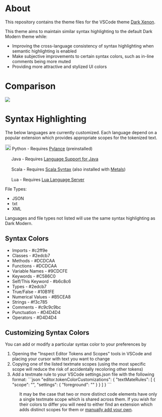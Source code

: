 <h1>About</h1>
This repository contains the theme files for the VSCode theme <a href="example.com">Dark Xenon</a>.

This theme aims to maintain similar syntax highlighting to the default Dark Modern theme while:

<ul>
<li>Improving the cross-language consistency of syntax highlighting when semantic highlighting is enabled</li>
<li>Make subjective improvements to certain syntax colors, such as in-line comments being more muted</li>
<li>Providing more attractive and stylized UI colors</li>
</ul>

<h1>Comparison</h1>

<img src="https://github.com/MitchMedeiros/midnight-xenon/blob/9efd8832e0ffeae3f6e04b566f0d4d962bfa1f78/images/improved/python.png">

<h1>Syntax Highlighting</h1>

The below languages are currently customized. Each language depend on a popular extension which provides appropriate scopes for the tokenized text.

<img src="https://cdn.jsdelivr.net/gh/devicons/devicon@latest/icons/python/python-original.svg" width="19"> Python - Requires <a href="https://marketplace.visualstudio.com/items?itemName=ms-python.vscode-pylance">Pylance</a> (preinstalled)

<img src="https://cdn.jsdelivr.net/gh/MitchMedeiros/MitchMedeiros@85ebeb02576a02087114b63f193b4471aa372c20/images/java-white.svg" width="17"> Java - Requires <a href="https://marketplace.visualstudio.com/items?itemName=redhat.java">Language Support for Java</a>

<img src="https://cdn.jsdelivr.net/gh/devicons/devicon@latest/icons/scala/scala-original.svg" width="17"> Scala - Requires <a href="https://marketplace.visualstudio.com/items?itemName=scala-lang.scala">Scala Syntax</a> (also installed with <a href="https://marketplace.visualstudio.com/items?itemName=scalameta.metals">Metals</a>)

<img src="https://cdn.jsdelivr.net/gh/devicons/devicon@latest/icons/lua/lua-original.svg" width="17"> Lua - Requires <a href="https://marketplace.visualstudio.com/items?itemName=sumneko.lua">Lua Language Server</a>

File Types:

<ul>
<li>JSON</li>
<li>txt</li>
<li>XML</li>
</ul>

Languages and file types not listed will use the same syntax highlighting as Dark Modern.

<h2>Syntax Colors</h2>

- Imports - #c2ff9e
- Classes - #2edcb7
- Methods - #DCDCAA
- Functions - #DCDCAA
- Variable Names - #9CDCFE
- Keywords - #C586C0
- Self/This Keyword - #b6c8c6
- Types - #2edcb7
- True/False - #10B1FE
- Numerical Values - #B5CEA8
- Strings - #f3c785
- Comments - #c9c9c9bc
- Punctuation - #D4D4D4
- Operators - #D4D4D4

<h2>Customizing Syntax Colors</h2>

You can add or modify a particular syntax color to your preferences by

<ol>
<li>Opening the "Inspect Editor Tokens and Scopes" tools in VSCode and placing your cursor with text you want to change</li>
<li>Copying one of the listed textmate scopes (using the most specific scope will reduce the risk of accidentally recoloring other tokens)</li>
<li>Add a textmate rule to your VSCode settings.json file with the following format:
```json
"editor.tokenColorCustomizations": {
    "textMateRules": [
        {
            "scope": "<scope of the token>",
            "settings": {
                "foreground": "<color you want to use>"
            }
        }
    ]
}
```
</li>
<ol>

It may be the case that two or more distinct code elements have only a single textmate scope which is shared across them. If you wish for their colors to differ you will need to either find an extension which adds distinct scopes for them or <a href="https://code.visualstudio.com/api/language-extensions/syntax-highlight-guide">manually add your own</a>.
